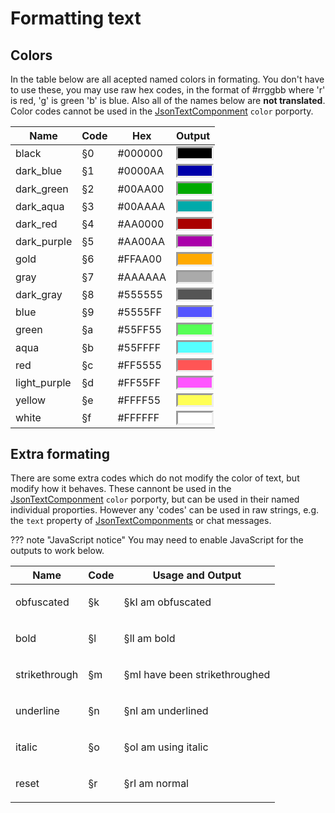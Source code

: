 # Formatting text

## Colors

<style>
    .color{
        height:0;
        width: 100%;
        padding-bottom:30%;
        border-style: inset;
    }
</style>

In the table below are all acepted named colors in formating. You don't have to use these, you may use raw hex codes, in the format of #rrggbb where 'r' is red, 'g' is green 'b' is blue. Also all of the names below are **not translated**. Color codes cannot be used in the [JsonTextComponment](/History_Survival/Text/Json/) ```color``` porporty.

| Name         | Code | Hex     | Output                                                 |
| ------------ | ---- | ------- | ------------------------------------------------------ |
| black        | §0   | #000000 | <div class="color" style="background-color: #000000;"> |
| dark_blue    | §1   | #0000AA | <div class="color" style="background-color: #0000AA;"> |
| dark_green   | §2   | #00AA00 | <div class="color" style="background-color: #00AA00;"> |
| dark_aqua    | §3   | #00AAAA | <div class="color" style="background-color: #00AAAA;"> |
| dark_red     | §4   | #AA0000 | <div class="color" style="background-color: #AA0000;"> |
| dark_purple  | §5   | #AA00AA | <div class="color" style="background-color: #AA00AA;"> |
| gold         | §6   | #FFAA00 | <div class="color" style="background-color: #FFAA00;"> |
| gray         | §7   | #AAAAAA | <div class="color" style="background-color: #AAAAAA;"> |
| dark_gray    | §8   | #555555 | <div class="color" style="background-color: #555555;"> |
| blue         | §9   | #5555FF | <div class="color" style="background-color: #5555FF;"> |
| green        | §a   | #55FF55 | <div class="color" style="background-color: #55FF55;"> |
| aqua         | §b   | #55FFFF | <div class="color" style="background-color: #55FFFF;"> |
| red          | §c   | #FF5555 | <div class="color" style="background-color: #FF5555;"> |
| light_purple | §d   | #FF55FF | <div class="color" style="background-color: #FF55FF;"> |
| yellow       | §e   | #FFFF55 | <div class="color" style="background-color: #FFFF55;"> |
| white        | §f   | #FFFFFF | <div class="color" style="background-color: #FFFFFF;"> |

## Extra formating

There are some extra codes which do not modify the color of text, but modify how it behaves. These cannont be used in the [JsonTextComponment](/History_Survival/Text/Json/) ```color``` porporty, but can be used in their named individual proporties.
However any 'codes' can be used in raw strings, e.g. the ```text``` property of [JsonTextComponments](/History_Survival/Text/Json/) or chat messages.

??? note "JavaScript notice" 
    You may need to enable JavaScript for the outputs to work below.

| Name          | Code | Usage and Output                                        |
| ------------- | ---- | ------------------------------------------------------- |
| obfuscated    | §k   | <p id="obfuscated">§kI am obfuscated</p>                |
| bold          | §l   | <p id="bold">§lI am bold</p>                            |
| strikethrough | §m   | <p id="strikethrough">§mI have been strikethroughed</p> |
| underline     | §n   | <p id="underline">§nI am underlined</p>                 |
| italic        | §o   | <p id="italic">§oI am using italic</p>                  |
| reset         | §r   | <p id="reset">§rI am normal</p>                         |

<script>
obfuscated = document.getElementById("obfuscated")
obfuscated.appendChild(minerslib.mineParse(obfuscated.innerText).parsed)

bold = document.getElementById("bold")
bold.appendChild(minerslib.mineParse(bold.innerText).parsed)

strikethrough = document.getElementById("strikethrough")
strikethrough.appendChild(minerslib.mineParse(strikethrough.innerText).parsed)

underline = document.getElementById("underline")
underline.appendChild(minerslib.mineParse(underline.innerText).parsed)

italic = document.getElementById("italic")
italic.appendChild(minerslib.mineParse(italic.innerText).parsed)

reset = document.getElementById("reset")
reset.appendChild(minerslib.mineParse(reset.innerText).parsed)
</script>